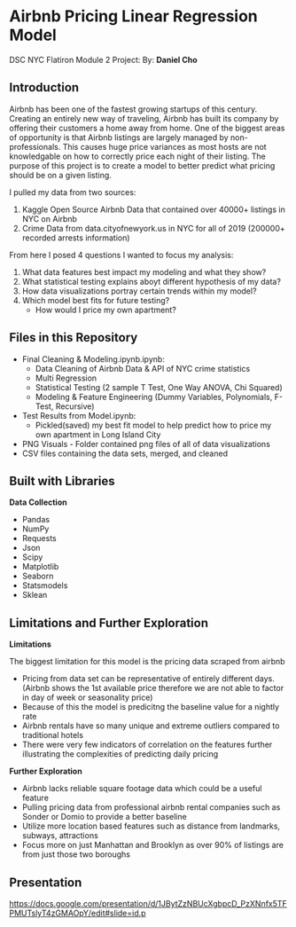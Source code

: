 # Airbnb Pricing Linear Regression Model

DSC NYC Flatiron Module 2 Project:
By: **Daniel Cho**

## Introduction

Airbnb has been one of the fastest growing startups of this century. Creating an entirely new way of traveling, Airbnb has built its company by offering their customers a home away from home. One of the biggest areas of opportunity is that Airbnb listings are largely managed by non-professionals. This causes huge price variances as most hosts are not knowledgable on how to correctly price each night of their listing. The purpose of this project is to create a model to better predict what pricing should be on a given listing.

I pulled my data from two sources:
 1. Kaggle Open Source Airbnb Data that contained over 40000+ listings in NYC on Airbnb
 2. Crime Data from data.cityofnewyork.us in NYC for all of 2019 (200000+ recorded arrests information)

From here I posed 4 questions I wanted to focus my analysis:
 1. What data features best impact my modeling and what they show?
 2. What statistical testing explains aboyt different hypothesis of my data?
 3. How data visualizations portray certain trends within my model?
 4. Which model best fits for future testing?
    - How would I price my own apartment?
 
## Files in this Repository
 * Final Cleaning & Modeling.ipynb.ipynb:
    - Data Cleaning of Airbnb Data & API of NYC crime statistics
    - Multi Regression
    - Statistical Testing (2 sample T Test, One Way ANOVA, Chi Squared)
    - Modeling & Feature Engineering (Dummy Variables, Polynomials, F-Test, Recursive)
 * Test Results from Model.ipynb:
    - Pickled(saved) my best fit model to help predict how to price my own apartment in Long Island City
 * PNG Visuals - Folder contained png files of all of data visualizations
 * CSV files containing the data sets, merged, and cleaned

## Built with Libraries
**Data Collection**
 * Pandas
 * NumPy
 * Requests
 * Json
 * Scipy
 * Matplotlib
 * Seaborn
 * Statsmodels
 * Sklean
 
## Limitations and Further Exploration
**Limitations**

The biggest limitation for this model is the pricing data scraped from airbnb
* Pricing from data set can be representative of entirely different days. (Airbnb shows the 1st available price therefore we are not able to factor in day of week or seasonality price)
* Because of this the model is predicitng the baseline value for a nightly rate
* Airbnb rentals have so many unique and extreme outliers compared to traditional hotels
* There were very few indicators of correlation on the features further illustrating the complexities of predicting daily pricing

**Further Exploration**

* Airbnb lacks reliable square footage data which could be a useful feature
* Pulling pricing data from professional airbnb rental companies such as Sonder or Domio to provide a better baseline
* Utilize more location based features such as distance from landmarks, subways, attractions
* Focus more on just Manhattan and Brooklyn as over 90% of listings are from just those two boroughs

## Presentation 

https://docs.google.com/presentation/d/1JBytZzNBUcXgbpcD_PzXNnfx5TFPMUTslyT4zGMAOpY/edit#slide=id.p
